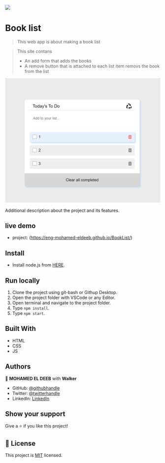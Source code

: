![](https://img.shields.io/badge/Microverse-blueviolet)

# Book list


> This web app is about making a book list

> This site contans
>- An add form that adds the books
>- A remove button that is attached to each list item removs the book from the list

![screenshot](./img/Screenshot.png)


Additional description about the project and its features.

## live demo

- project: (https://eng-mohamed-eldeeb.github.io/BookList/)

## Install

- Install node.js from [HERE](https://nodejs.org/en/).
  
## Run locally

1. Clone the project using git-bash or Githup Desktop.
2. Open the project folder with VSCode or any Editor.
3. Open terminal and navigate to the project folder.
4. Type `npm install`.
5. Type `npm start`.


## Built With

- HTML
- CSS
- JS

## Authors

👤 **MOHAMED EL DEEB** with **Walker**

- GitHub: [@githubhandle](https://github.com/eng-mohamed-eldeeb)
- Twitter: [@twitterhandle](https://https://twitter.com/eldeeb_3o)
- LinkedIn: [LinkedIn](https://https://www.linkedin.com/in/mohamed-eldeeb-a69022206/)

## Show your support

Give a ⭐️ if you like this project!

## 📝 License

This project is [MIT](./MIT.md) licensed.
